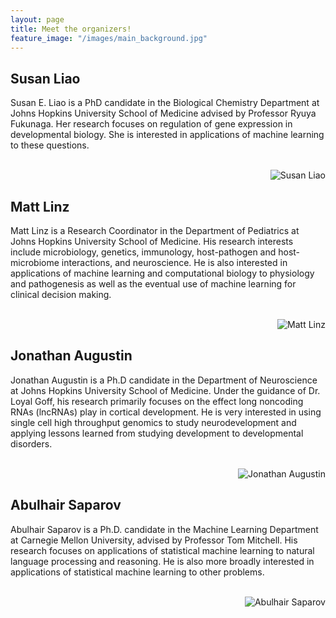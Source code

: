 ```yaml
---
layout: page
title: Meet the organizers!
feature_image: "/images/main_background.jpg"
---
```


<!---Susan Liao--->
<div class="container">

  <div class="row">
        <div class="col-sm-8">
  	    <h2 class="header-light regular-pad">Susan Liao</h2>
  	    <p>Susan E. Liao is a PhD candidate in the Biological Chemistry Department at Johns Hopkins University School of Medicine advised by Professor Ryuya Fukunaga. Her research focuses on regulation of gene expression in developmental biology. She is interested in applications of machine learning to these questions.</p>
          </div>
          <div class="col-sm-4">
              <br>
              <img src="{{ "/images/Susan Liao Headshot.jpg"}}" class="img-responsive img-circle"  alt="Susan Liao" align="right">
              <br>
          </div>  
      </div>
</div>


<!---Matt Linz--->
<div class="container">

  <div class="row">
        <div class="col-sm-8">
  	    <h2 class="header-light regular-pad">Matt Linz</h2>
  	    <p>Matt Linz is a Research Coordinator in the Department of Pediatrics at Johns Hopkins University School of Medicine. His research interests include microbiology, genetics, immunology, host-pathogen and host-microbiome interactions, and neuroscience. He is also interested in applications of machine learning and computational biology to physiology and pathogenesis as well as the eventual use of machine learning for clinical decision making.</p>
          </div>
          <div class="col-sm-4">
              <br>
              <img src="{{ "/images/Matthew Linz Headshot.jpg" | prepend: site.baseurl}}" class="img-responsive img-circle" alt="Matt Linz" align="right">
  	          <br>
          </div>
      </div>
</div>

<!---Jonathan Augustin--->
<div class="container">

  <div class="row">
        <div class="col-sm-8">
  	    <h2 class="header-light regular-pad">Jonathan Augustin</h2>
  	    <p>Jonathan Augustin is a Ph.D candidate in the Department of Neuroscience at Johns Hopkins University School of Medicine. Under the guidance of Dr. Loyal Goff, his research primarily focuses on the effect long noncoding RNAs (lncRNAs) play in cortical development. He is very interested in using single cell high throughput genomics to study neurodevelopment and applying lessons learned from studying development to developmental disorders.</p>
          </div>
          <div class="col-sm-4 text-center">
              <br>
              <img src="{{ "/images/Augustin_Jonathan_BCMB.jpg"}}" class="img-responsive img-circle" alt="Jonathan Augustin" align="right">
  	          <br>
          </div>
      </div>
</div>

<!---Abulhair Saparov --->
<div class="container">

  <div class="row">
        <div class="col-sm-8">
  	    <h2 class="header-light regular-pad">Abulhair Saparov</h2>
  	    <p>Abulhair Saparov is a Ph.D. candidate in the Machine Learning Department at Carnegie Mellon University, advised by Professor Tom Mitchell. His research focuses on applications of statistical machine learning to natural language processing and reasoning. He is also more broadly interested in applications of statistical machine learning to other problems.</p>
          </div>
          <div class="col-sm-4 text-center">
              <br>
              <img src="{{ "/images/Abulhair Saparov Headshot.jpg" | prepend: site.baseurl }}" class="img-responsive img-circle" alt="Abulhair Saparov" align = "right">
              <br>
          </div>
      </div>
</div>
